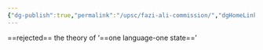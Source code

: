 ```yaml
---
{"dg-publish":true,"permalink":"/upsc/fazi-ali-commission/","dgHomeLink":true,"dgPassFrontmatter":false}
---
```


==rejected== the theory of ‘==one language-one state==’